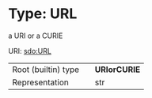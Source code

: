 
# Type: URL


a URI or a CURIE

URI: [sdo:URL](https://schema.org/URL)

|  |  |  |
| --- | --- | --- |
| Root (builtin) type | | **URIorCURIE** |
| Representation | | str |
